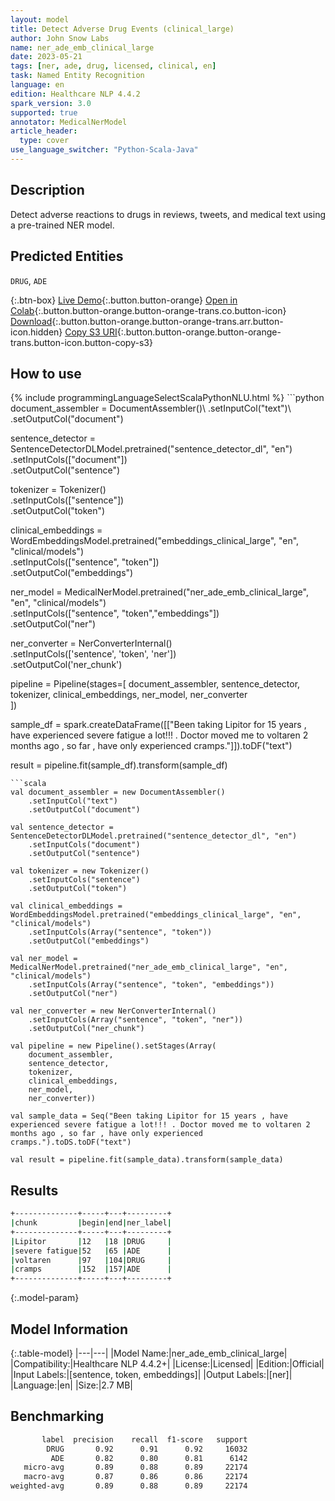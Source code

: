 ```yaml
---
layout: model
title: Detect Adverse Drug Events (clinical_large)
author: John Snow Labs
name: ner_ade_emb_clinical_large
date: 2023-05-21
tags: [ner, ade, drug, licensed, clinical, en]
task: Named Entity Recognition
language: en
edition: Healthcare NLP 4.4.2
spark_version: 3.0
supported: true
annotator: MedicalNerModel
article_header:
  type: cover
use_language_switcher: "Python-Scala-Java"
---
```


## Description

Detect adverse reactions to drugs in reviews, tweets, and medical text using a pre-trained NER model.

## Predicted Entities

`DRUG`, `ADE`

{:.btn-box}
[Live Demo](https://demo.johnsnowlabs.com/healthcare/ADE/){:.button.button-orange}
[Open in Colab](https://colab.research.google.com/github/JohnSnowLabs/spark-nlp-workshop/blob/master/tutorials/Certification_Trainings/Healthcare/16.Adverse_Drug_Event_ADE_NER_and_Classifier.ipynb){:.button.button-orange.button-orange-trans.co.button-icon}
[Download](https://s3.amazonaws.com/auxdata.johnsnowlabs.com/clinical/models/ner_ade_emb_clinical_large_en_4.4.2_3.0_1684710290191.zip){:.button.button-orange.button-orange-trans.arr.button-icon.hidden}
[Copy S3 URI](s3://auxdata.johnsnowlabs.com/clinical/models/ner_ade_emb_clinical_large_en_4.4.2_3.0_1684710290191.zip){:.button.button-orange.button-orange-trans.button-icon.button-copy-s3}

## How to use



<div class="tabs-box" markdown="1">
{% include programmingLanguageSelectScalaPythonNLU.html %}
```python
document_assembler = DocumentAssembler()\
    .setInputCol("text")\
    .setOutputCol("document")

sentence_detector = SentenceDetectorDLModel.pretrained("sentence_detector_dl", "en")\
    .setInputCols(["document"])\
    .setOutputCol("sentence")

tokenizer = Tokenizer()\
    .setInputCols(["sentence"])\
    .setOutputCol("token")

clinical_embeddings = WordEmbeddingsModel.pretrained("embeddings_clinical_large", "en", "clinical/models")\
    .setInputCols(["sentence", "token"])\
    .setOutputCol("embeddings")

ner_model = MedicalNerModel.pretrained("ner_ade_emb_clinical_large", "en", "clinical/models")\
    .setInputCols(["sentence", "token","embeddings"])\
    .setOutputCol("ner")

ner_converter = NerConverterInternal()\
    .setInputCols(['sentence', 'token', 'ner'])\
    .setOutputCol('ner_chunk')

pipeline = Pipeline(stages=[
    document_assembler, 
    sentence_detector,
    tokenizer,
    clinical_embeddings,
    ner_model,
    ner_converter   
    ])

sample_df = spark.createDataFrame([["Been taking Lipitor for 15 years , have experienced severe fatigue a lot!!! . Doctor moved me to voltaren 2 months ago , so far , have only experienced cramps."]]).toDF("text")

result = pipeline.fit(sample_df).transform(sample_df)
```
```scala
val document_assembler = new DocumentAssembler()
    .setInputCol("text")
    .setOutputCol("document")

val sentence_detector = SentenceDetectorDLModel.pretrained("sentence_detector_dl", "en")
    .setInputCols("document")
    .setOutputCol("sentence")

val tokenizer = new Tokenizer()
    .setInputCols("sentence")
    .setOutputCol("token")

val clinical_embeddings = WordEmbeddingsModel.pretrained("embeddings_clinical_large", "en", "clinical/models")
    .setInputCols(Array("sentence", "token"))
    .setOutputCol("embeddings")

val ner_model = MedicalNerModel.pretrained("ner_ade_emb_clinical_large", "en", "clinical/models")
    .setInputCols(Array("sentence", "token", "embeddings"))
    .setOutputCol("ner")

val ner_converter = new NerConverterInternal()
    .setInputCols(Array("sentence", "token", "ner"))
    .setOutputCol("ner_chunk")

val pipeline = new Pipeline().setStages(Array(
    document_assembler, 
    sentence_detector,
    tokenizer,
    clinical_embeddings,
    ner_model,
    ner_converter))

val sample_data = Seq("Been taking Lipitor for 15 years , have experienced severe fatigue a lot!!! . Doctor moved me to voltaren 2 months ago , so far , have only experienced cramps.").toDS.toDF("text")

val result = pipeline.fit(sample_data).transform(sample_data)
```
</div>

## Results

```bash
+--------------+-----+---+---------+
|chunk         |begin|end|ner_label|
+--------------+-----+---+---------+
|Lipitor       |12   |18 |DRUG     |
|severe fatigue|52   |65 |ADE      |
|voltaren      |97   |104|DRUG     |
|cramps        |152  |157|ADE      |
+--------------+-----+---+---------+
```

{:.model-param}
## Model Information

{:.table-model}
|---|---|
|Model Name:|ner_ade_emb_clinical_large|
|Compatibility:|Healthcare NLP 4.4.2+|
|License:|Licensed|
|Edition:|Official|
|Input Labels:|[sentence, token, embeddings]|
|Output Labels:|[ner]|
|Language:|en|
|Size:|2.7 MB|

## Benchmarking

```bash
       label  precision    recall  f1-score   support
        DRUG       0.92      0.91      0.92     16032
         ADE       0.82      0.80      0.81      6142
   micro-avg       0.89      0.88      0.89     22174
   macro-avg       0.87      0.86      0.86     22174
weighted-avg       0.89      0.88      0.89     22174
```